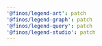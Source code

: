 ```yaml
---
'@finos/legend-art': patch
'@finos/legend-graph': patch
'@finos/legend-query': patch
'@finos/legend-studio': patch
---
```

